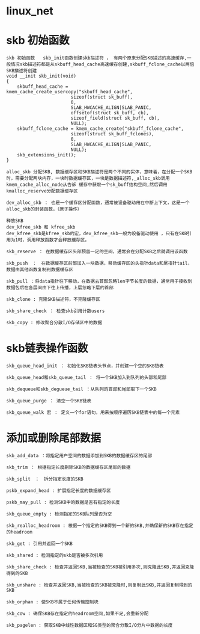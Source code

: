 # linux_net



# skb 初始函数
    skb 初始函数   skb_init函数创建skb描述符 ， 有两个原来分配SKB描述的高速缓存,一般情况skb描述符都是从skbuff_head_cache高速缓存创建,skbuff_fclone_cache以两倍SKB描述符创建
    void __init skb_init(void)
    {
        skbuff_head_cache = kmem_cache_create_usercopy("skbuff_head_cache",
                            sizeof(struct sk_buff),
                            0,
                            SLAB_HWCACHE_ALIGN|SLAB_PANIC,
                            offsetof(struct sk_buff, cb),  
                            sizeof_field(struct sk_buff, cb),
                            NULL);
        skbuff_fclone_cache = kmem_cache_create("skbuff_fclone_cache",
                            sizeof(struct sk_buff_fclones),
                            0,
                            SLAB_HWCACHE_ALIGN|SLAB_PANIC,
                            NULL);
        skb_extensions_init();
    }

    alloc_skb 分配SKB, 数据缓存区和SKB描述符是两个不同的实体，意味着，在分配一个SKB时，需要分配两块内存，一块时数据缓存区，一块是数据描述符,_alloc_skb调用kmem_cache_alloc_node从告诉 缓存中获取一个sk_buff结构空间,然后调用kmalloc_reserve分配数据缓存区

    dev_alloc_skb ： 也是一个缓存区分配函数，通常被设备驱动用在中断上下文，这是一个alloc_skb的封装函数，（原子操作）

    释放SKB
    dev_kfree_skb 和 kfree_skb
    dev_kfree_skb是kfree_skb的宏，dev_kfree_skb一般为设备驱动使用 ，只有在SKB引用为1时，调用释放函数才会释放缓存区。

    skb_reserve ： 在数据缓存区头部预留一定的空间，通常会在分配SKB之后就调用该函数

    skb_push　：　在数据缓存区前部加入一块数据，移动缓存区的头指针data和尾指针tail，数据由其他函数复制到数据缓存区

    skb_pull ：将data指针往下移动，在数据去首部忽略len字节长度的数据，通常用于接收到数据包后在各层间由下往上传播，上层忽略下层的首部

    skb_clone : 克隆SKB描述符，不克隆缓存区

    skb_share_check ： 检查skb引用计数users

    skb_copy : 修改聚合分散I/O存储区中的数据



# skb链表操作函数
    skb_queue_head_init ： 初始化SKB链表头节点，并创建一个空的SKB链表

    skb_queue_head和skb_queue_tail ： 将一个SKB加入到队列的头部和尾部

    skb_dequeue和skb_degueue_tail ：从队列的首部和尾部取下一个SKB

    skb_queue_purge ： 清空一个SKB链表

    skb_queue_walk 宏 ： 定义一个for语句，用来按顺序遍历SKB链表中的每一个元素

# 添加或删除尾部数据
    skb_add_data ：将指定用户空间的数据添加到SKB的数据缓存区的尾部

    skb_trim ： 根据指定长度删除SKB的数据缓存区尾部的数据

    skb_split　：　拆分指定长度的SKB

    pskb_expand_head : 扩展指定长度的数据缓存区

    pskb_may_pull : 检测SKB中的数据是否有指定的长度

    skb_queue_empty : 检测指定的SKB队列是否为空

    skb_realloc_headroom : 根据一个指定的SKB得到一个新的SKB,并确保新的SKB存在指定的headroom

    skb_get : 引用并返回一个SKB

    skb_shared : 检测指定的skb是否被多次引用

    skb_share_check : 检查并返回SKB,当被检查的SKB被引用多次,则克隆此SKB,并返回克隆得到的SKB

    skb_unshare : 检查并返回SKB,当被检查的SKB被克隆时,则复制此SKB,并返回复制得到的SKB

    skb_orphan : 使SKB不属于任何传输控制块

    skb_cow : 确保SKB存在指定的headroom空间,如果不足,会重新分配

    skb_pagelen : 获取SKB中线性数据区和SG类型的聚合分散I/O分片中数据的长度
​​​

